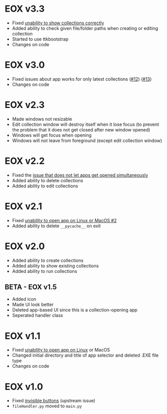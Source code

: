 # EOX v3.3

- Fixed [unability to show collections correctly](https://github.com/ygz213/EasyOpenX/issues/15)
- Added ability to check given file/folder paths when creating or editing collection
- Started to use ttkbootstrap
- Changes on code

# EOX v3.0

- Fixed issues about app works for only latest collections ([#12](https://github.com/ygz213/EasyOpenX/issues/12)) ([#13](https://github.com/ygz213/EasyOpenX/issues/13))
- Changes on code

# EOX v2.3

- Made windows not resizable
- Edit collection window will destroy itself when it lose focus (to prevent the problem that it does not get closed after new window opened)
- Windows will get focus when opening
- Windows will not leave from foreground (except edit collection window)

# EOX v2.2

- Fixed the [issue that does not let apps get opened simultaneously](https://github.com/ygz213/EasyOpenX/issues/8)
- Added ability to delete collections
- Added ability to edit collections

# EOX v2.1

- Fixed [unability to open app on Linux or MacOS #2](https://github.com/ygz213/EasyOpenX/issues/6)
- Added ability to delete `__pycache__` on exit

# EOX v2.0

- Added ability to create collections
- Added ability to show existing collections
- Added ability to run collections

## BETA - EOX v1.5

- Added icon
- Made UI look better
- Deleted app-based UI since this is a collection-opening app
- Seperated handler class

# EOX v1.1

- Fixed [unability to open app on Linux](https://github.com/ygz213/EasyOpenX/issues/3) or MacOS
- Changed initial directory and title of app selector and deleted .EXE file type
- Changes on code

# EOX v1.0

- Fixed [invisible buttons](https://github.com/Ernesto905/EasyOpen/issues/1) (upstream issue)
- `fileHandler.py` moved to `main.py`
